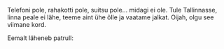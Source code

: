 Telefoni pole, rahakotti pole, suitsu pole... midagi ei ole.
Tule Tallinnasse, linna peale ei lähe, teeme aint ühe õlle ja vaatame jalkat. 
Oijah, olgu see viimane kord.

Eemalt läheneb patrull:
